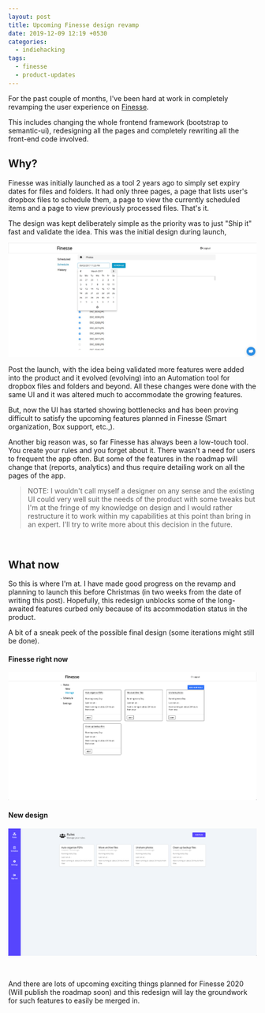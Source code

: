 ```yaml
---
layout: post
title: Upcoming Finesse design revamp
date: 2019-12-09 12:19 +0530
categories:
  - indiehacking
tags:
  - finesse
  - product-updates
---
```


For the past couple of months, I've been hard at work in completely revamping the user experience on [Finesse](https://finesseapp.co/).

This includes changing the whole frontend framework (bootstrap to semantic-ui), redesigning all the pages and completely rewriting all the front-end code involved.

<!-- more -->

## Why?

Finesse was initially launched as a tool 2 years ago to simply set expiry dates for files and folders. It had only three pages, a page that lists user's dropbox files to schedule them, a page to view the currently scheduled items and a page to view previously processed files. That's it.

The design was kept deliberately simple as the priority was to just "Ship it" fast and validate the idea. This was the initial design during launch,

![Finesse launch screenshot](/assets/finesse/finesse-screenshot-2017-new-schedule.jpg)

Post the launch, with the idea being validated more features were added into the product and it evolved (evolving) into an Automation tool for dropbox files and folders and beyond. All these changes were done with the same UI and it was altered much to accommodate the growing features.

But, now the UI has started showing bottlenecks and has been proving difficult to satisfy the upcoming features planned in Finesse (Smart organization, Box support, etc.,).

Another big reason was, so far Finesse has always been a low-touch tool. You create your rules and you forget about it. There wasn't a need for users to frequent the app often. But some of the features in the roadmap will change that (reports, analytics) and thus require detailing work on all the pages of the app.

> NOTE: I wouldn't call myself a designer on any sense and the existing UI could very well suit the needs of the product with some tweaks but I'm at the fringe of my knowledge on design and I would rather restructure it to work within my capabilities at this point than bring in an expert. I'll try to write more about this decision in the future.

<br/>

## What now

So this is where I'm at. I have made good progress on the revamp and planning to launch this before Christmas (in two weeks from the date of writing this post). Hopefully, this redesign unblocks some of the long-awaited features curbed only because of its accommodation status in the product.

A bit of a sneak peek of the possible final design (some iterations might still be done).


#### Finesse right now
![Finesse now](/assets/finesse/revamp-screenshot-old.png)

#### New design
![Finesse possibly new design](/assets/finesse/revamp-screenshot-new.png)

<br/>

And there are lots of upcoming exciting things planned for Finesse 2020 (Will publish the roadmap soon) and this redesign will lay the groundwork for such features to easily be merged in.
